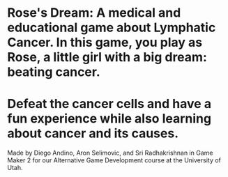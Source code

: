 # Rose's Dream: A medical and educational game about Lymphatic Cancer. In this game, you play as Rose, a little girl with a big dream: beating cancer. 

# Defeat the cancer cells and have a fun experience while also learning about cancer and its causes. 
 

Made by Diego Andino, Aron Selimovic, and Sri Radhakrishnan in Game Maker 2 for our Alternative Game Development course at the University of Utah.
